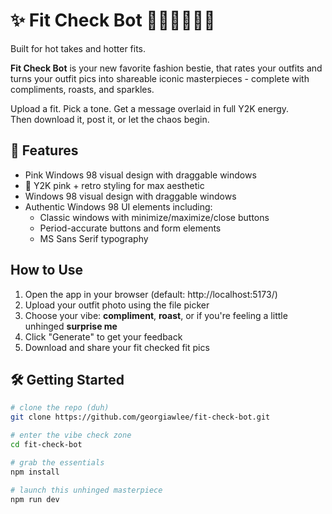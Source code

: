 # ✨ Fit Check Bot 💅💖🍒🐶🥺🤪

Built for hot takes and hotter fits.

**Fit Check Bot** is your new favorite fashion bestie, that rates your outfits and turns your outfit pics into shareable iconic masterpieces - complete with compliments, roasts, and sparkles.

Upload a fit. Pick a tone. Get a message overlaid in full Y2K energy.  
Then download it, post it, or let the chaos begin.

## 💅 Features
-  Pink Windows 98 visual design with draggable windows
- 💅 Y2K pink + retro styling for max aesthetic
- Windows 98 visual design with draggable windows
- Authentic Windows 98 UI elements including:
  - Classic windows with minimize/maximize/close buttons
  - Period-accurate buttons and form elements
  - MS Sans Serif typography

## How to Use

1. Open the app in your browser (default: http://localhost:5173/)
2. Upload your outfit photo using the file picker
3. Choose your vibe: **compliment**, **roast**, or if you're feeling a little unhinged **surprise me**
4. Click "Generate" to get your feedback
5. Download and share your fit checked fit pics

## 🛠️ Getting Started

```bash
# clone the repo (duh)
git clone https://github.com/georgiawlee/fit-check-bot.git

# enter the vibe check zone
cd fit-check-bot

# grab the essentials 
npm install

# launch this unhinged masterpiece
npm run dev
